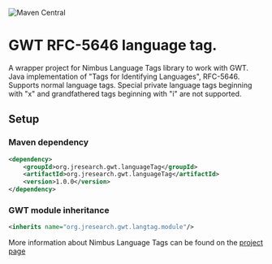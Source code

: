 ![Maven Central](https://img.shields.io/maven-central/v/org.jresearch.gwt.languageTag/org.jresearch.gwt.languageTag?style=plastic)

# GWT RFC-5646 language tag.

A wrapper project for Nimbus Language Tags library to work with GWT. Java implementation of "Tags for Identifying Languages", RFC-5646. Supports normal language tags. Special private language tags beginning with "x" and grandfathered tags beginning with "i" are not supported.

## Setup

### Maven dependency

```xml
<dependency>
	<groupId>org.jresearch.gwt.languageTag</groupId>
	<artifactId>org.jresearch.gwt.languageTag</artifactId>
	<version>1.0.0</version>
</dependency>
```

### GWT module inheritance
```xml
<inherits name="org.jresearch.gwt.langtag.module"/>
```

More information about Nimbus Language Tags can be found on the [project page](https://bitbucket.org/connect2id/nimbus-language-tags)

